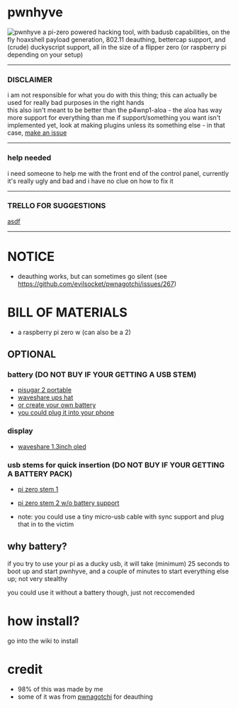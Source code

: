 # pwnhyve
![pwnhyve](https://user-images.githubusercontent.com/42103041/209862002-9ef1712c-38c5-424d-8017-fc9f119492af.png)
a pi-zero powered hacking tool, with badusb capabilities, on the fly hoaxshell payload generation, 802.11 deauthing, bettercap support, and (crude) duckyscript support, all in the size of a flipper zero (or raspberry pi depending on your setup)

***
### DISCLAIMER
i am not responsible for what you do with this thing; this can actually be used for really bad purposes in the right hands  
this also isn't meant to be better than the p4wnp1-aloa - the aloa has way more support for everything than me
if support/something you want isn't implemented yet, look at making plugins unless its something else - in that case, [make an issue](https://github.com/woahotter/pwnhyve/issues/new)
***
### help needed
i need someone to help me with the front end of the control panel, currently it's really ugly and bad and i have no clue on how to fix it
***
### TRELLO FOR SUGGESTIONS
[asdf](https://trello.com/b/ncgSqzpb/plans-for-pwnhyve)
***

# NOTICE
- deauthing works, but can sometimes go silent (see https://github.com/evilsocket/pwnagotchi/issues/267)

# BILL OF MATERIALS
- a raspberry pi zero w (can also be a 2)

## OPTIONAL
### battery (DO NOT BUY IF YOUR GETTING A USB STEM)
- [pisugar 2 portable](https://www.tindie.com/products/pisugar/pisugar-2-battery-for-raspberry-pi-zero/)
- [waveshare ups hat](https://www.waveshare.com/ups-hat-c.htm)
- [or create your own battery](https://github.com/nototter/pwnhyve/wiki/making-your-own-pi-zero-battery-ups)
- [you could plug it into your phone](https://www.amazon.com/Cable-Matters-Micro-Braided-Jacket/dp/B0746NHSCZ) 

### display
- [waveshare 1.3inch oled](https://www.waveshare.com/wiki/1.3inch_OLED_HAT)
### usb stems for quick insertion (DO NOT BUY IF YOUR GETTING A BATTERY PACK)
- [pi zero stem 1](https://zerostem.io/)
- [pi zero stem 2 w/o battery support](https://www.amazon.com/risingsaplings-Connector-Expansion-Breakout-Raspberry/dp/B0924TM6NJ)

- note: you could use a tiny micro-usb cable with sync support and plug that in to the victim

## why battery?
if you try to use your pi as a ducky usb, it will take (minimum) 25 seconds to boot up and start pwnhyve, and a couple of minutes to start everything else up; not very stealthy

you could use it without a battery though, just not reccomended

# how install?
go into the wiki to install

# credit
- 98% of this was made by me
- some of it was from [pwnagotchi](https://github.com/evilsocket/pwnagotchi/) for deauthing

